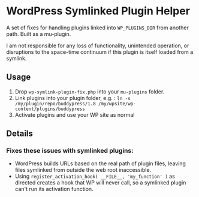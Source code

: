 WordPress Symlinked Plugin Helper
=================================

A set of fixes for handling plugins linked into `WP_PLUGINS_DIR` from another path. Built as a mu-plugin.

I am not responsible for any loss of functionality, unintended operation, or disruptions to the space-time continuum if this plugin is itself loaded from a symlink.

Usage
-----

1. Drop `wp-symlink-plugin-fix.php` into your `mu-plugins` folder.
2. Link plugins into your plugin folder, e.g. : `ln -s /my/plugin/repo/buddypress/1.8 /my/wpsite/wp-content/plugins/buddypress`
3. Activate plugins and use your WP site as normal

Details
-------

### Fixes these issues with symlinked plugins:

* WordPress builds URLs based on the real path of plugin files, leaving files symlinked from outside the web root inaccessible.
* Using `register_activation_hook( __FILE__, 'my_function' )` as directed creates a hook that WP will never call, so a symlinked plugin can't run its activation function.

